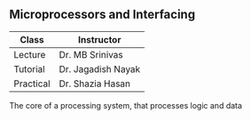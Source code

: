 ## Microprocessors and Interfacing

| Class     | Instructor         |
| --------- | ------------------ |
| Lecture   | Dr. MB Srinivas    |
| Tutorial  | Dr. Jagadish Nayak |
| Practical | Dr. Shazia Hasan   |

The core of a processing system, that processes logic and data